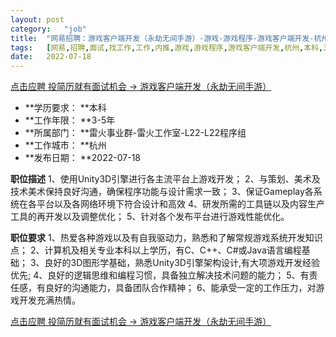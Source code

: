 ```yaml
---
layout:	post
category:	"job"
title:	"网易招聘：游戏客户端开发（永劫无间手游）-游戏-游戏程序-游戏客户端开发-杭州本科3-5年"
tags:	[网易,招聘,面试,找工作,工作,内推,游戏,游戏程序,游戏客户端开发,杭州,本科,3-5年]
date:	2022-07-18
---
```


[点击应聘 投简历就有面试机会 -> 游戏客户端开发（永劫无间手游）](http://mobile.bole.netease.com/bole/boleDetail?id=41620&employeeId=346f03c3cda5f04c&key=all)



- **学历要求： **本科
- **工作年限： **3-5年
- **所属部门： **雷火事业群-雷火工作室-L22-L22程序组
- **工作城市： **杭州
- **发布日期： **2022-07-18



**职位描述**
1、使用Unity3D引擎进行各主流平台上游戏开发；
2、与策划、美术及技术美术保持良好沟通，确保程序功能与设计需求一致；
3、保证Gameplay各系统在各平台以及各网络环境下符合设计和高效
4、研发所需的工具链以及内容生产工具的再开发以及调整优化；
5、针对各个发布平台进行游戏性能优化。



**职位要求**
1、热爱各种游戏以及有自我驱动力，熟悉和了解常规游戏系统开发知识点；
2、计算机及相关专业本科以上学历，有C、C++、C#或Java语言编程基础；
3、良好的3D图形学基础，熟悉Unity3D引擎架构设计,有大项游戏开发经验优先;
4、良好的逻辑思维和编程习惯，具备独立解决技术问题的能力；
5、有责任感，有良好的沟通能力，具备团队合作精神；
6、能承受一定的工作压力，对游戏开发充满热情。



[点击应聘 投简历就有面试机会 -> 游戏客户端开发（永劫无间手游）](http://mobile.bole.netease.com/bole/boleDetail?id=41620&employeeId=346f03c3cda5f04c&key=all)